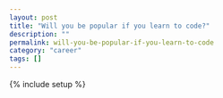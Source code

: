 ```yaml
---
layout: post
title: "Will you be popular if you learn to code?"
description: ""
permalink: will-you-be-popular-if-you-learn-to-code
category: "career"
tags: []
---
```

{% include setup %}
